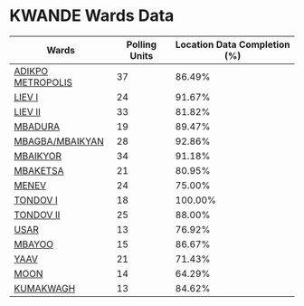 
# KWANDE Wards Data

| Wards | Polling Units | Location Data Completion (%) |
| ---- | ----- | ------- |
| [ADIKPO METROPOLIS](./wards/1506-adikpo-metropolis) | 37 | 86.49% |
| [LIEV  I](./wards/1507-liev-i) | 24 | 91.67% |
| [LIEV II](./wards/1508-liev-ii) | 33 | 81.82% |
| [MBADURA](./wards/1509-mbadura) | 19 | 89.47% |
| [MBAGBA/MBAIKYAN](./wards/1510-mbagba/mbaikyan) | 28 | 92.86% |
| [MBAIKYOR](./wards/1511-mbaikyor) | 34 | 91.18% |
| [MBAKETSA](./wards/1512-mbaketsa) | 21 | 80.95% |
| [MENEV](./wards/1513-menev) | 24 | 75.00% |
| [TONDOV I](./wards/1514-tondov-i) | 18 | 100.00% |
| [TONDOV II](./wards/1515-tondov-ii) | 25 | 88.00% |
| [USAR](./wards/1516-usar) | 13 | 76.92% |
| [MBAYOO](./wards/1517-mbayoo) | 15 | 86.67% |
| [YAAV](./wards/1518-yaav) | 21 | 71.43% |
| [MOON](./wards/1519-moon) | 14 | 64.29% |
| [KUMAKWAGH](./wards/1520-kumakwagh) | 13 | 84.62% |




